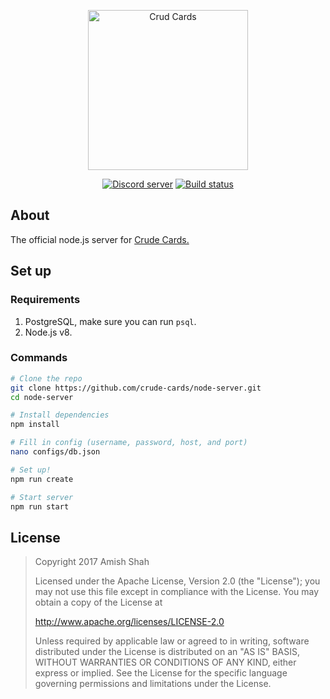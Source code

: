 <div align="center">
  <p>
    <a href="https://crudecards.xyz"><img src="https://crudecards.xyz/assets/logo.svg" width="256" alt="Crud Cards" /></a>
  </p>
	<p>
		<a href="https://discord.gg/ZpXwXKJ"><img src="https://discordapp.com/api/guilds/320327291634974720/embed.png" alt="Discord server" /></a>
	<a href="https://travis-ci.org/crude-cards/node-server"><img src="https://travis-ci.org/crude-cards/node-server.svg?branch=master" alt="Build status" /></a>
	</p>
</div>

## About
The official node.js server for [Crude Cards.](https://crudecards.xyz/)

## Set up
### Requirements
1) PostgreSQL, make sure you can run `psql`.
2) Node.js v8.

### Commands
```bash
# Clone the repo
git clone https://github.com/crude-cards/node-server.git
cd node-server

# Install dependencies
npm install

# Fill in config (username, password, host, and port)
nano configs/db.json

# Set up!
npm run create

# Start server
npm run start
```

## License
> Copyright 2017 Amish Shah
> 
> Licensed under the Apache License, Version 2.0 (the "License");
> you may not use this file except in compliance with the License.
> You may obtain a copy of the License at
>
>    http://www.apache.org/licenses/LICENSE-2.0
>
> Unless required by applicable law or agreed to in writing, software
> distributed under the License is distributed on an "AS IS" BASIS,
> WITHOUT WARRANTIES OR CONDITIONS OF ANY KIND, either express or implied.
> See the License for the specific language governing permissions and
> limitations under the License.